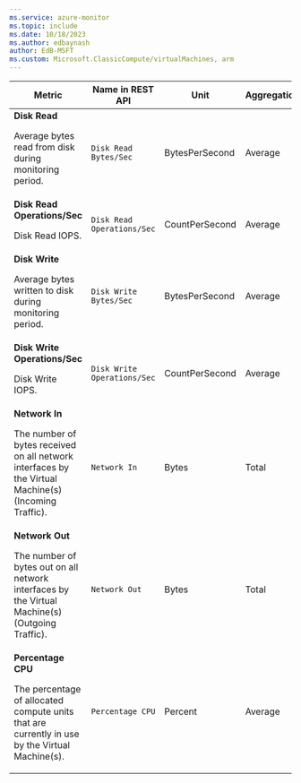 ```yaml
---
ms.service: azure-monitor
ms.topic: include
ms.date: 10/18/2023
ms.author: edbaynash
author: EdB-MSFT
ms.custom: Microsoft.ClassicCompute/virtualMachines, arm
---
```

<!--
NOTE:  This content is automatically generated using API calls to Azure. 
Any edits made on these files will be overwritten in the next run of the script. 
There is no benefit in editing these files directly.  
-->
  
  
|Metric|Name in REST API|Unit|Aggregation|Dimensions|Time Grains|DS Export|
|---|---|---|---|---|---|---|
|**Disk Read**<p><p>Average bytes read from disk during monitoring period. |`Disk Read Bytes/Sec` |BytesPerSecond |Average |\<none\>|PT1M |No|
|**Disk Read Operations/Sec**<p><p>Disk Read IOPS. |`Disk Read Operations/Sec` |CountPerSecond |Average |\<none\>|PT1M |Yes|
|**Disk Write**<p><p>Average bytes written to disk during monitoring period. |`Disk Write Bytes/Sec` |BytesPerSecond |Average |\<none\>|PT1M |No|
|**Disk Write Operations/Sec**<p><p>Disk Write IOPS. |`Disk Write Operations/Sec` |CountPerSecond |Average |\<none\>|PT1M |Yes|
|**Network In**<p><p>The number of bytes received on all network interfaces by the Virtual Machine(s) (Incoming Traffic). |`Network In` |Bytes |Total |\<none\>|PT1M |Yes|
|**Network Out**<p><p>The number of bytes out on all network interfaces by the Virtual Machine(s) (Outgoing Traffic). |`Network Out` |Bytes |Total |\<none\>|PT1M |Yes|
|**Percentage CPU**<p><p>The percentage of allocated compute units that are currently in use by the Virtual Machine(s). |`Percentage CPU` |Percent |Average |\<none\>|PT1M |Yes|